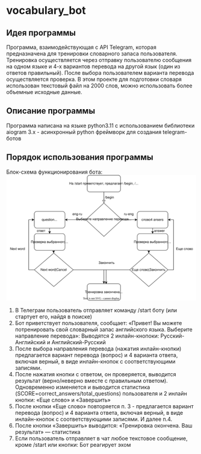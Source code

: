 # vocabulary_bot
## Идея программы 
Программа, взаимодействующая с API Telegram, которая предназначена для тренировки словарного запаса пользователя. 
Тренировка осуществляется через отправку пользователю сообщения на одном языке и 4-х вариантов перевода на другой язык 
(один из ответов правильный). После выбора пользователем варианта перевода осуществляется проверка. В этом проекте для 
подготовки  словаря использован текстовый файл на 2000 слов, можно использовать более объемные исходные данные.
## Описание программы
Программа написана на языке python3.11 с использованием библиотеки aiogram 3.x - асинхронный python фреймворк 
для создания telegram-ботов
## Порядок использования программы
Блок-схема функционирования бота:  ![Vocabulary_Bot.drawio.svg](Vocabulary_Bot.drawio.svg)
1. В Телеграм пользователь отправляет команду /start боту (или стартует его, найдя в поиске)
2. Бот приветствует пользователя, сообщает: 
«Привет! Вы можете потренировать свой словарный запас английского языка. Выберите направление перевода»:
Выводятся 2 инлайн-кнопоки:
Русский-Английский и Английский-Русский
3. После выбора направления перевода (нажатия инлайн-кнопки) предлагается вариант перевода (вопрос) и 4 варианта ответа,
включая верный, в виде инлайн-кнопок с соответствующими записями.
4. После нажатия кнопки с ответом, он проверяется, выводится результат (верно/неверно вместе с правильным ответом). 
Одновременно изменяется и выводится статистика (SCORE=correct_answers/total_questions) пользователя и 2 инлайн кнопки: 
«Еще слово» и «Завершить»
5. После кнопки «Еще слово» повторяется п. 3 - предлагается вариант перевода (вопрос) и 4 варианта ответа, 
включая верный, в виде инлайн-кнопок с соответствующими записями. И далее п.4.
6. После кнопки «Завершить» выводится: «Тренировка окончена. Ваш результат» — статистика
7. Если пользователь отправляет в чат любое текстовое сообщение, кроме /start или кнопки:
Бот реагирует эхом
  